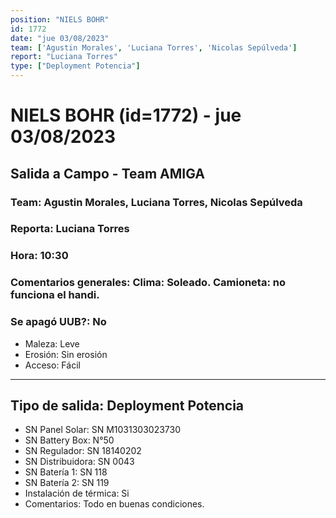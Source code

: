 ```yaml
---
position: "NIELS BOHR"
id: 1772
date: "jue 03/08/2023"
team: ['Agustin Morales', 'Luciana Torres', 'Nicolas Sepúlveda']
report: "Luciana Torres"
type: ["Deployment Potencia"]
---
```


# NIELS BOHR (id=1772) - jue 03/08/2023
## Salida a Campo - Team AMIGA
### Team: Agustin Morales, Luciana Torres, Nicolas Sepúlveda
### Reporta: Luciana Torres
### Hora: 10:30
### Comentarios generales: Clima: Soleado.     Camioneta: no funciona el handi. 
### Se apagó UUB?: No 
- Maleza: Leve
- Erosión: Sin erosión
- Acceso: Fácil
---------
## Tipo de salida: Deployment Potencia
   - SN Panel Solar: SN M1031303023730
   - SN Battery Box: N°50
   - SN Regulador: SN 18140202
   - SN Distribuidora: SN 0043
   - SN Batería 1: SN 118
   - SN Batería 2: SN 119
   - Instalación de térmica: Si
   - Comentarios: Todo en buenas condiciones. 
